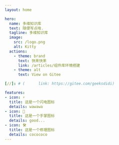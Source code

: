 ```yaml
---
layout: home

hero:
  name: 多维知识库
  text: 随便写点啥.
  tagline: 多维知识库
  image:
    src: /logo.png
    alt: Kitty
  actions:
    - theme: brand
      text: 快来快来 
      link: /articles/组件库环境搭建
    - theme: alt
      text: View on Gitee

[//]: # (      link: https://gitee.com/geeksdidi)

features:
- icon: ⚡️
  title: 这是一个闪电图标
  details: wawawa
- icon: 🖖
  title: 这是一个手掌图标
  details: good...
- icon: 🛠️
  title: 这是一个修理图标
  details: cocococo
---
```



